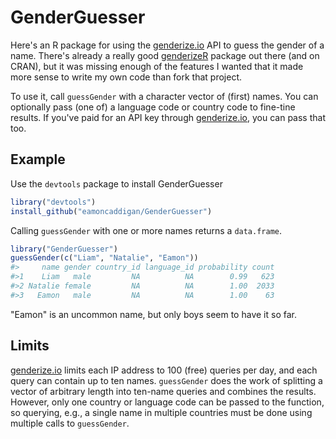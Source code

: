 # GenderGuesser

Here's an R package for using the [genderize.io](https://genderize.io/) API to guess the gender of a name. There's already a really good [genderizeR](https://github.com/kalimu/genderizeR) package out there (and on CRAN), but it was missing enough of the features I wanted that it made more sense to write my own code than fork that project. 

To use it, call `guessGender` with a character vector of (first) names. You can optionally pass (one of) a language code or country code to fine-tine results. If you've paid for an API key through [genderize.io](https://genderize.io/), you can pass that too.

## Example

Use the `devtools` package to install GenderGuesser

```r
library("devtools")
install_github("eamoncaddigan/GenderGuesser")
```

Calling `guessGender` with one or more names returns a `data.frame`. 

```r
library("GenderGuesser")
guessGender(c("Liam", "Natalie", "Eamon"))
#>     name gender country_id language_id probability count
#>1    Liam   male         NA          NA        0.99   623
#>2 Natalie female         NA          NA        1.00  2033
#>3   Eamon   male         NA          NA        1.00    63
```

"Eamon" is an uncommon name, but only boys seem to have it so far. 

## Limits

[genderize.io](https://genderize.io/) limits each IP address to 100 (free) queries per day, and each query can contain up to ten names. `guessGender` does the work of splitting a vector of arbitrary length into ten-name queries and combines the results. However, only one country or language code can be passed to the function, so querying, e.g., a single name in multiple countries must be done using multiple calls to `guessGender`. 
